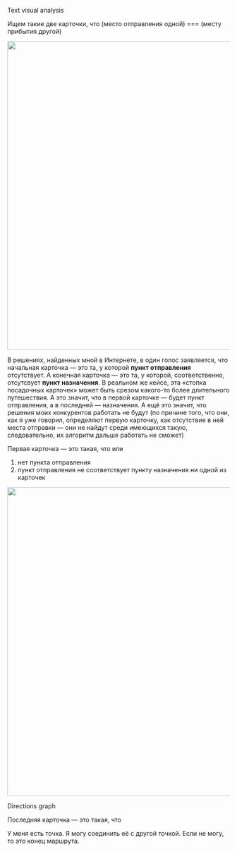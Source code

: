 Text visual analysis

Ищем такие две карточки, что (место отправления одной) === (месту прибытия другой)


<img src='https://pp.userapi.com/c638824/v638824043/2bd99/kk_aZG_oDF8.jpg' width=700/>

В решениях, найденных мной в Интернете, в один голос заявляется, что начальная карточка — это та, у которой **пункт отправления** отсутствует. А конечная карточка — это та, у которой, соответственно, отсутсвует **пункт назначения**. В реальном же кейсе, эта «стопка посадочных карточек» может быть срезом какого-то более длительного путешествия. А это значит, что в первой карточке — будет пункт отправления, а в последней — назначения. А ещё это значит, что решения моих конкурентов работать не будут (по причине того, что они, как я уже говорил, определяют первую карточку, как отсутствие в ней места отправки — они не найдут среди имеющихся такую, следовательно, их алгоритм дальше работать не сможет)

Первая карточка — это такая, что или
  1. нет пункта отправления
  2. пункт отправления не соответствует пункту назначения ни одной из карточек

<img src='https://pp.userapi.com/c638824/v638824043/2be57/h7qGu7HF_tA.jpg' width=700/>

Directions graph

Последняя карточка — это такая, что


У меня есть точка. Я могу соединить её с другой точкой. Если не могу, то это конец маршрута.
